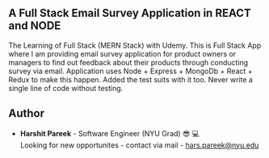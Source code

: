 ## A Full Stack Email Survey Application in REACT and NODE
The Learning of Full Stack (MERN Stack) with Udemy. This is Full Stack App where I am providing email survey application for product owners or managers to find out feedback about their products through conducting survey via email. Application uses Node + Express + MongoDb + React + Redux to make this happen. Added the test suits with it too. Never write a single line of code without testing.

## Author
* **Harshit Pareek** - Software Engineer (NYU Grad) :sunglasses: :computer:
<br />Looking for new opportunites - contact via mail - hars.pareek@nyu.edu